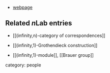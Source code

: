 

* [webpage](http://people.mpim-bonn.mpg.de/haugseng/)

## Related $n$Lab entries

* [[(infinity,n)-category of correspondences]]

* [[(infinity,1)-Grothendieck construction]]

* [[(infinity,1)-module]], [[Brauer group]]

category: people
